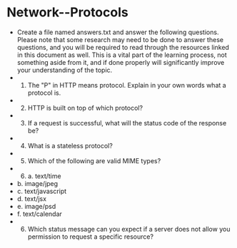 # Network--Protocols

- Create a file named answers.txt and answer the following questions. Please
note that some research may need to be done to answer these questions, and
you will be required to read through the resources linked in this document as
well. This is a vital part of the learning process, not something aside from it, and if
done properly will significantly improve your understanding of the topic.
- 1. The "P" in HTTP means protocol. Explain in your own words what a
protocol is.
- 2. HTTP is built on top of which protocol?
- 3. If a request is successful, what will the status code of the response be?
- 4. What is a stateless protocol?
- 5. Which of the following are valid MIME types?
- 6. a. text/time
- b. image/jpeg
- c. text/javascript
- d. text/jsx
- e. image/psd
- f. text/calendar
- 6. Which status message can you expect if a server does not allow you
permission to request a specific resource?
